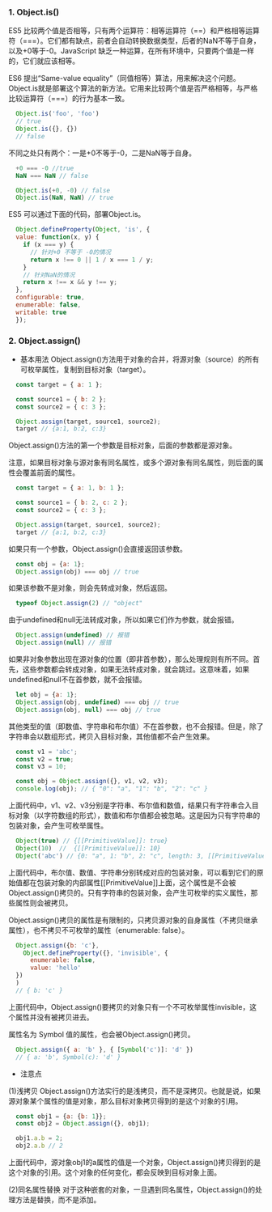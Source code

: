 ### 1. Object.is()
ES5 比较两个值是否相等，只有两个运算符：相等运算符（==）和严格相等运算符（===）。它们都有缺点，前者会自动转换数据类型，后者的NaN不等于自身，以及+0等于-0。JavaScript 缺乏一种运算，在所有环境中，只要两个值是一样的，它们就应该相等。

ES6 提出“Same-value equality”（同值相等）算法，用来解决这个问题。Object.is就是部署这个算法的新方法。它用来比较两个值是否严格相等，与严格比较运算符（===）的行为基本一致。
```js
  Object.is('foo', 'foo')
  // true
  Object.is({}, {})
  // false
```
不同之处只有两个：一是+0不等于-0，二是NaN等于自身。
```js
  +0 === -0 //true
  NaN === NaN // false

  Object.is(+0, -0) // false
  Object.is(NaN, NaN) // true
```
ES5 可以通过下面的代码，部署Object.is。
```js
  Object.defineProperty(Object, 'is', {
  value: function(x, y) {
    if (x === y) {
      // 针对+0 不等于 -0的情况
      return x !== 0 || 1 / x === 1 / y;
    }
    // 针对NaN的情况
    return x !== x && y !== y;
  },
  configurable: true,
  enumerable: false,
  writable: true
  });
```
### 2. Object.assign()
+ 基本用法
Object.assign()方法用于对象的合并，将源对象（source）的所有可枚举属性，复制到目标对象（target）。
```js
  const target = { a: 1 };

  const source1 = { b: 2 };
  const source2 = { c: 3 };

  Object.assign(target, source1, source2);
  target // {a:1, b:2, c:3}
```

Object.assign()方法的第一个参数是目标对象，后面的参数都是源对象。

注意，如果目标对象与源对象有同名属性，或多个源对象有同名属性，则后面的属性会覆盖前面的属性。
```js
  const target = { a: 1, b: 1 };

  const source1 = { b: 2, c: 2 };
  const source2 = { c: 3 };

  Object.assign(target, source1, source2);
  target // {a:1, b:2, c:3}
```
如果只有一个参数，Object.assign()会直接返回该参数。
```js
  const obj = {a: 1};
  Object.assign(obj) === obj // true
```
如果该参数不是对象，则会先转成对象，然后返回。
```js
  typeof Object.assign(2) // "object"
```
由于undefined和null无法转成对象，所以如果它们作为参数，就会报错。
```js
  Object.assign(undefined) // 报错
  Object.assign(null) // 报错
```
如果非对象参数出现在源对象的位置（即非首参数），那么处理规则有所不同。首先，这些参数都会转成对象，如果无法转成对象，就会跳过。这意味着，如果undefined和null不在首参数，就不会报错。
```js
  let obj = {a: 1};
  Object.assign(obj, undefined) === obj // true
  Object.assign(obj, null) === obj // true
```
其他类型的值（即数值、字符串和布尔值）不在首参数，也不会报错。但是，除了字符串会以数组形式，拷贝入目标对象，其他值都不会产生效果。
```js
  const v1 = 'abc';
  const v2 = true;
  const v3 = 10;

  const obj = Object.assign({}, v1, v2, v3);
  console.log(obj); // { "0": "a", "1": "b", "2": "c" }
```
上面代码中，v1、v2、v3分别是字符串、布尔值和数值，结果只有字符串合入目标对象（以字符数组的形式），数值和布尔值都会被忽略。这是因为只有字符串的包装对象，会产生可枚举属性。
```js
  Object(true) // {[[PrimitiveValue]]: true}
  Object(10)  //  {[[PrimitiveValue]]: 10}
  Object('abc') // {0: "a", 1: "b", 2: "c", length: 3, [[PrimitiveValue]]: "abc"}
```
上面代码中，布尔值、数值、字符串分别转成对应的包装对象，可以看到它们的原始值都在包装对象的内部属性[[PrimitiveValue]]上面，这个属性是不会被Object.assign()拷贝的。只有字符串的包装对象，会产生可枚举的实义属性，那些属性则会被拷贝。

Object.assign()拷贝的属性是有限制的，只拷贝源对象的自身属性（不拷贝继承属性），也不拷贝不可枚举的属性（enumerable: false）。
```js
  Object.assign({b: 'c'},
    Object.defineProperty({}, 'invisible', {
      enumerable: false,
      value: 'hello'
  })
  )
  // { b: 'c' }
```
上面代码中，Object.assign()要拷贝的对象只有一个不可枚举属性invisible，这个属性并没有被拷贝进去。

属性名为 Symbol 值的属性，也会被Object.assign()拷贝。
```js
  Object.assign({ a: 'b' }, { [Symbol('c')]: 'd' })
  // { a: 'b', Symbol(c): 'd' }
```
+ 注意点

(1)浅拷贝
Object.assign()方法实行的是浅拷贝，而不是深拷贝。也就是说，如果源对象某个属性的值是对象，那么目标对象拷贝得到的是这个对象的引用。
```js
  const obj1 = {a: {b: 1}};
  const obj2 = Object.assign({}, obj1);

  obj1.a.b = 2;
  obj2.a.b // 2
```
上面代码中，源对象obj1的a属性的值是一个对象，Object.assign()拷贝得到的是这个对象的引用。这个对象的任何变化，都会反映到目标对象上面。

(2)同名属性替换
对于这种嵌套的对象，一旦遇到同名属性，Object.assign()的处理方法是替换，而不是添加。